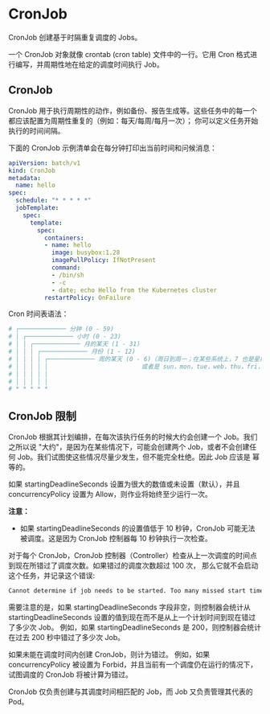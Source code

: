 # CronJob

CronJob 创建基于时隔重复调度的 Jobs。

一个 CronJob 对象就像 crontab (cron table) 文件中的一行。它用 Cron 格式进行编写，并周期性地在给定的调度时间执行 Job。

## CronJob

CronJob 用于执行周期性的动作，例如备份、报告生成等。这些任务中的每一个都应该配置为周期性重复的（例如：每天/每周/每月一次）； 你可以定义任务开始执行的时间间隔。

下面的 CronJob 示例清单会在每分钟打印出当前时间和问候消息：

```yaml
apiVersion: batch/v1
kind: CronJob
metadata:
  name: hello
spec:
  schedule: "* * * * *"
  jobTemplate:
    spec:
      template:
        spec:
          containers:
          - name: hello
            image: busybox:1.28
            imagePullPolicy: IfNotPresent
            command:
            - /bin/sh
            - -c
            - date; echo Hello from the Kubernetes cluster
          restartPolicy: OnFailure
```

Cron 时间表语法：

```sh
# ┌───────────── 分钟 (0 - 59)
# │ ┌───────────── 小时 (0 - 23)
# │ │ ┌───────────── 月的某天 (1 - 31)
# │ │ │ ┌───────────── 月份 (1 - 12)
# │ │ │ │ ┌───────────── 周的某天 (0 - 6)（周日到周一；在某些系统上，7 也是星期日）
# │ │ │ │ │                          或者是 sun，mon，tue，web，thu，fri，sat
# │ │ │ │ │
# │ │ │ │ │
# * * * * *
```

## CronJob 限制

CronJob 根据其计划编排，在每次该执行任务的时候大约会创建一个 Job。我们之所以说 "大约"，是因为在某些情况下，可能会创建两个 Job，或者不会创建任何 Job。我们试图使这些情况尽量少发生，但不能完全杜绝。因此 Job 应该是 幂等的。

如果 startingDeadlineSeconds 设置为很大的数值或未设置（默认），并且 concurrencyPolicy 设置为 Allow，则作业将始终至少运行一次。

**注意：**

- 如果 startingDeadlineSeconds 的设置值低于 10 秒钟，CronJob 可能无法被调度。这是因为 CronJob 控制器每 10 秒钟执行一次检查。


对于每个 CronJob，CronJob 控制器（Controller）检查从上一次调度的时间点到现在所错过了调度次数。如果错过的调度次数超过 100 次， 那么它就不会启动这个任务，并记录这个错误:

```txt
Cannot determine if job needs to be started. Too many missed start time (> 100). Set or decrease .spec.startingDeadlineSeconds or check clock skew.
```

需要注意的是，如果 startingDeadlineSeconds 字段非空，则控制器会统计从 startingDeadlineSeconds 设置的值到现在而不是从上一个计划时间到现在错过了多少次 Job。 例如，如果 startingDeadlineSeconds 是 200，则控制器会统计在过去 200 秒中错过了多少次 Job。

如果未能在调度时间内创建 CronJob，则计为错过。 例如，如果 concurrencyPolicy 被设置为 Forbid，并且当前有一个调度仍在运行的情况下， 试图调度的 CronJob 将被计算为错过。

CronJob 仅负责创建与其调度时间相匹配的 Job，而 Job 又负责管理其代表的 Pod。
